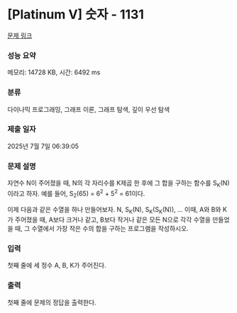 # [Platinum V] 숫자 - 1131 

[문제 링크](https://www.acmicpc.net/problem/1131) 

### 성능 요약

메모리: 14728 KB, 시간: 6492 ms

### 분류

다이나믹 프로그래밍, 그래프 이론, 그래프 탐색, 깊이 우선 탐색

### 제출 일자

2025년 7월 7일 06:39:05

### 문제 설명

<p>자연수 N이 주어졌을 때, N의 각 자리수를 K제곱 한 후에 그 합을 구하는 함수를 S<sub>K</sub>(N)이라고 하자. 예를 들어, S<sub>2</sub>(65) = 6<sup>2</sup> + 5<sup>2</sup> = 61이다.</p>

<p>이제 다음과 같은 수열을 하나 만들어보자. N, S<sub>K</sub>(N), S<sub>K</sub>(S<sub>K</sub>(N)), … 이때, A와 B와 K가 주어졌을 때, A보다 크거나 같고, B보다 작거나 같은 모든 N으로 각각 수열을 만들었을 때, 그 수열에서 가장 작은 수의 합을 구하는 프로그램을 작성하시오.</p>

### 입력 

 <p>첫째 줄에 세 정수 A, B, K가 주어진다.</p>

### 출력 

 <p>첫째 줄에 문제의 정답을 출력한다.</p>

